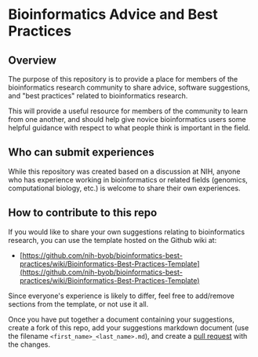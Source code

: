 # Bioinformatics Advice and Best Practices

## Overview

The purpose of this repository is to provide a place for members of the bioinformatics
research community to share advice, software suggestions, and "best practices" related
to bioinformatics research.

This will provide a useful resource for members of the community to learn from one
another, and should help give novice bioinformatics users some helpful guidance with
respect to what people think is important in the field.

## Who can submit experiences

While this repository was created based on a discussion at NIH, anyone who has
experience working in bioinformatics or related fields (genomics, computational biology,
etc.) is welcome to share their own experiences.

## How to contribute to this repo

If you would like to share your own suggestions relating to bioinformatics research, you
can use the template hosted on the Github wiki at:

- [https://github.com/nih-byob/bioinformatics-best-practices/wiki/Bioinformatics-Best-Practices-Template](https://github.com/nih-byob/bioinformatics-best-practices/wiki/Bioinformatics-Best-Practices-Template)

Since everyone's experience is likely to differ, feel free to add/remove sections from
the template, or not use it all.

Once you have put together a document containing your suggestions, create a fork of this
repo, add your suggestions markdown document (use the filename `<first_name>_<last_name>.md`),
and create a [pull request](https://github.com/nih-byob/bioinformatics-best-practices/pulls)
with the changes.


